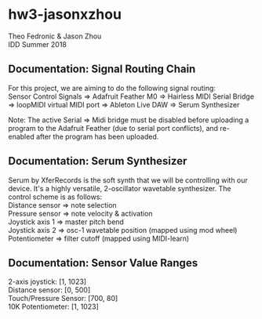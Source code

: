 # hw3-jasonxzhou
Theo Fedronic & Jason Zhou  
IDD Summer 2018  

## Documentation: Signal Routing Chain  
For this project, we are aiming to do the following signal routing:  
Sensor Control Signals => Adafruit Feather M0 => Hairless MIDI Serial Bridge => loopMIDI virtual MIDI port => Ableton Live DAW => Serum Synthesizer  
  
Note: The active Serial => Midi bridge must be disabled before uploading a program to the Adafruit Feather (due to serial port conflicts), and re-enabled after the program has been uploaded. 

## Documentation: Serum Synthesizer
Serum by XferRecords is the soft synth that we will be controlling with our device. It's a highly versatile, 2-oscillator wavetable synthesizer.
The control scheme is as follows:  
Distance sensor => note selection  
Pressure sensor => note velocity & activation     
Joystick axis 1 => master pitch bend  
Joystick axis 2 => osc-1 wavetable position (mapped using mod wheel)  
Potentiometer => filter cutoff (mapped using MIDI-learn)  
  
## Documentation: Sensor Value Ranges  
2-axis joystick: [1, 1023]  
Distance sensor: [0, 500]  
Touch/Pressure Sensor: [700, 80]  
10K Potentiometer: [1, 1023]  
 